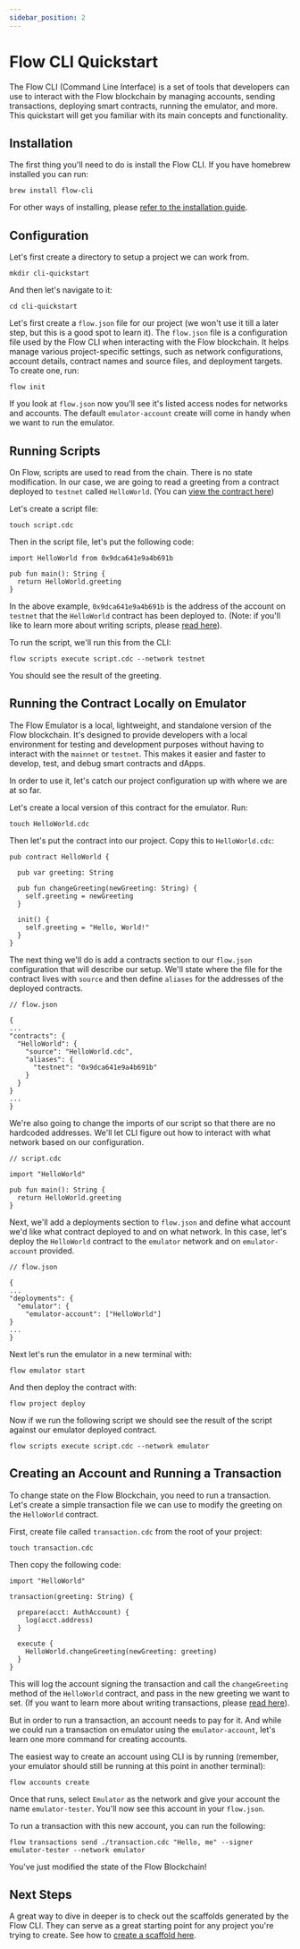 ```yaml
---
sidebar_position: 2
---
```


# Flow CLI Quickstart

The Flow CLI (Command Line Interface) is a set of tools that developers can use to interact with the Flow blockchain by managing accounts, sending transactions, deploying smart contracts, running the emulator, and more. This quickstart will get you familiar with its main concepts and functionality.

## Installation

The first thing you'll need to do is install the Flow CLI. If you have homebrew installed you can run:

```
brew install flow-cli
```

For other ways of installing, please [refer to the installation guide](../tools/flow-cli/install.md).

## Configuration

Let's first create a directory to setup a project we can work from.

```
mkdir cli-quickstart
```

And then let's navigate to it:

```
cd cli-quickstart
```

Let's first create a `flow.json` file for our project (we won't use it till a later step, but this is a good spot to learn it). The `flow.json` file is a configuration file used by the Flow CLI when interacting with the Flow blockchain. It helps manage various project-specific settings, such as network configurations, account details, contract names and source files, and deployment targets. To create one, run:

```
flow init
```

If you look at `flow.json` now you'll see it's listed access nodes for networks and accounts. The default `emulator-account` create will come in handy when we want to run the emulator.

## Running Scripts

On Flow, scripts are used to read from the chain. There is no state modification. In our case, we are going to read a greeting from a contract deployed to `testnet` called `HelloWorld`. (You can [view the contract here](https://f.dnz.dev/0x9dca641e9a4b691b/HelloWorld))

Let's create a script file:

```
touch script.cdc
```

Then in the script file, let's put the following code:

```
import HelloWorld from 0x9dca641e9a4b691b

pub fun main(): String {
  return HelloWorld.greeting
}

```

In the above example, `0x9dca641e9a4b691b` is the address of the account on `testnet` that the `HelloWorld` contract has been deployed to. (Note: if you'll like to learn more about writing scripts, please [read here](../build/key-concepts/scripts.md)).

To run the script, we'll run this from the CLI:

```
flow scripts execute script.cdc --network testnet
```

You should see the result of the greeting.

## Running the Contract Locally on Emulator

The Flow Emulator is a local, lightweight, and standalone version of the Flow blockchain. It's designed to provide developers with a local environment for testing and development purposes without having to interact with the `mainnet` or `testnet`. This makes it easier and faster to develop, test, and debug smart contracts and dApps.

In order to use it, let's catch our project configuration up with where we are at so far.

Let's create a local version of this contract for the emulator. Run:

```
touch HelloWorld.cdc
```

Then let's put the contract into our project. Copy this to `HelloWorld.cdc`:

```
pub contract HelloWorld {

  pub var greeting: String

  pub fun changeGreeting(newGreeting: String) {
    self.greeting = newGreeting
  }

  init() {
    self.greeting = "Hello, World!"
  }
}

```

The next thing we'll do is add a contracts section to our `flow.json` configuration that will describe our setup. We'll state where the file for the contract lives with `source` and then define `aliases` for the addresses of the deployed contracts.

```
// flow.json

{
...
"contracts": {
  "HelloWorld": {
    "source": "HelloWorld.cdc",
    "aliases": {
      "testnet": "0x9dca641e9a4b691b"
    }
  }
}
...
}
```

We're also going to change the imports of our script so that there are no hardcoded addresses. We'll let CLI figure out how to interact with what network based on our configuration.

```
// script.cdc

import "HelloWorld"

pub fun main(): String {
  return HelloWorld.greeting
}

```

Next, we'll add a deployments section to `flow.json` and define what account we'd like what contract deployed to and on what network. In this case, let's deploy the `HelloWorld` contract to the `emulator` network and on `emulator-account` provided.

```
// flow.json

{
...
"deployments": {
  "emulator": {
    "emulator-account": ["HelloWorld"]
}
...
}
```

Next let's run the emulator in a new terminal with:

```
flow emulator start
```

And then deploy the contract with:

```
flow project deploy
```

Now if we run the following script we should see the result of the script against our emulator deployed contract.

```
flow scripts execute script.cdc --network emulator
```

## Creating an Account and Running a Transaction

To change state on the Flow Blockchain, you need to run a transaction. Let's create a simple transaction file we can use to modify the greeting on the `HelloWorld` contract.

First, create file called `transaction.cdc` from the root of your project:

```
touch transaction.cdc
```

Then copy the following code:

```
import "HelloWorld"

transaction(greeting: String) {

  prepare(acct: AuthAccount) {
    log(acct.address)
  }

  execute {
    HelloWorld.changeGreeting(newGreeting: greeting)
  }
}
```

This will log the account signing the transaction and call the `changeGreeting` method of the `HelloWorld` contract, and pass in the new greeting we want to set. (If you want to learn more about writing transactions, please [read here](../build/key-concepts/transactions.md)).

But in order to run a transaction, an account needs to pay for it. And while we could run a transaction on emulator using the `emulator-account`, let's learn one more command for creating accounts.

The easiest way to create an account using CLI is by running (remember, your emulator should still be running at this point in another terminal):

```
flow accounts create
```

Once that runs, select `Emulator` as the network and give your account the name `emulator-tester`. You'll now see this account in your `flow.json`.

To run a transaction with this new account, you can run the following:

```
flow transactions send ./transaction.cdc "Hello, me" --signer emulator-tester --network emulator
```

You've just modified the state of the Flow Blockchain!

## Next Steps

A great way to dive in deeper is to check out the scaffolds generated by the Flow CLI. They can serve as a great starting point for any project you're trying to create. See how to [create a scaffold here](../tools/flow-cli/index.md).